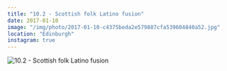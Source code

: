 ```yaml
---
title: "10.2 - Scottish folk Latino fusion"
date: 2017-01-10
image: "/img/photo/2017-01-10-c4375beda2e579887cfa539604840a52.jpg"
location: "Edinburgh"
instagram: true
---
```


![10.2 - Scottish folk Latino fusion](/img/photo/2017-01-10-c4375beda2e579887cfa539604840a52.jpg)
